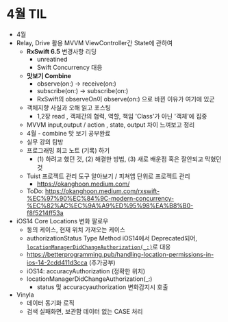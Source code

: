 # 4월 TIL

* 4월
* Relay, Drive 활용 MVVM ViewController간 State에 관하여
  * **RxSwift 6.5** 변경사항 리딩
    * unreatined
    * Swift Concurrency 대응
  * **맛보기 Combine** 
    * observe(on:) -> receive(on:)
    * subscribe(on:) -> subscribe(on:)
    * RxSwift의 observeOn이 observe(on:) 으로 바뀐 이유가 여기에 있군
  * 객체지향 사실과 오해 읽고 포스팅
    * 1,2장 read , 객체간의 협력, 역할, 책임 'Class'가 아닌 '객체'에 집중
  * MVVM input,output / action , state, output 차이 느껴보고 정리
  * 4월 - combine 맛 보기 공부완료
  * 실무 강의 탐방
  * 프로그래밍 회고 노트 (기록) 하기
    * (1) 하려고 했던 것, (2) 해결한 방법, (3) 새로 배운점 혹은 잘안되고 막혔던 것
  * Tuist 프로젝트 관리 도구 알아보기 / 피쳐앱 단위로 프로젝트 관리
    * https://okanghoon.medium.com/
  * ToDo: https://okanghoon.medium.com/rxswift-%EC%97%90%EC%84%9C-modern-concurrency-%EC%82%AC%EC%9A%A9%ED%95%98%EA%B8%B0-f8f5214ff53a
* iOS14 Core Locations 변화 팔로우
  * 동의 케이스, 현재 위치 가져오는 케이스
  * authorizationStatus Type Method iOS14에서 Deprecated되어,  [`locationManagerDidChangeAuthorization(_:)`](https://developer.apple.com/documentation/corelocation/cllocationmanagerdelegate/3563956-locationmanagerdidchangeauthoriz)로 대응
  * https://betterprogramming.pub/handling-location-permissions-in-ios-14-2cdd411d3cca (추가공부)
  * iOS14: accuracyAuthorization (정확한 위치)
  * locationManagerDidChangeAuthorization(_:)
    * status 및 accuracyauthorization 변화감지시 호출
* Vinyla
  * 데이터 동기화 로직
  * 검색 실패화면, 보관함 데이터 없는 CASE 처리

